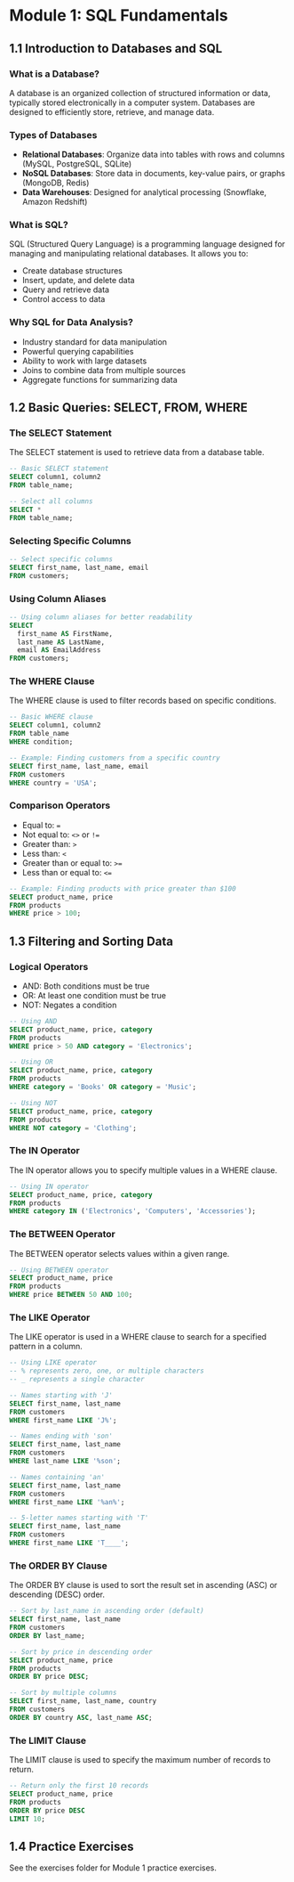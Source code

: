 # Module 1: SQL Fundamentals

## 1.1 Introduction to Databases and SQL

### What is a Database?
A database is an organized collection of structured information or data, typically stored electronically in a computer system. Databases are designed to efficiently store, retrieve, and manage data.

### Types of Databases
- **Relational Databases**: Organize data into tables with rows and columns (MySQL, PostgreSQL, SQLite)
- **NoSQL Databases**: Store data in documents, key-value pairs, or graphs (MongoDB, Redis)
- **Data Warehouses**: Designed for analytical processing (Snowflake, Amazon Redshift)

### What is SQL?
SQL (Structured Query Language) is a programming language designed for managing and manipulating relational databases. It allows you to:
- Create database structures
- Insert, update, and delete data
- Query and retrieve data
- Control access to data

### Why SQL for Data Analysis?
- Industry standard for data manipulation
- Powerful querying capabilities
- Ability to work with large datasets
- Joins to combine data from multiple sources
- Aggregate functions for summarizing data

## 1.2 Basic Queries: SELECT, FROM, WHERE

### The SELECT Statement
The SELECT statement is used to retrieve data from a database table.

```sql
-- Basic SELECT statement
SELECT column1, column2
FROM table_name;

-- Select all columns
SELECT *
FROM table_name;
```

### Selecting Specific Columns
```sql
-- Select specific columns
SELECT first_name, last_name, email
FROM customers;
```

### Using Column Aliases
```sql
-- Using column aliases for better readability
SELECT
  first_name AS FirstName,
  last_name AS LastName,
  email AS EmailAddress
FROM customers;
```

### The WHERE Clause
The WHERE clause is used to filter records based on specific conditions.

```sql
-- Basic WHERE clause
SELECT column1, column2
FROM table_name
WHERE condition;

-- Example: Finding customers from a specific country
SELECT first_name, last_name, email
FROM customers
WHERE country = 'USA';
```

### Comparison Operators
- Equal to: `=`
- Not equal to: `<>` or `!=`
- Greater than: `>`
- Less than: `<`
- Greater than or equal to: `>=`
- Less than or equal to: `<=`

```sql
-- Example: Finding products with price greater than $100
SELECT product_name, price
FROM products
WHERE price > 100;
```

## 1.3 Filtering and Sorting Data

### Logical Operators
- AND: Both conditions must be true
- OR: At least one condition must be true
- NOT: Negates a condition

```sql
-- Using AND
SELECT product_name, price, category
FROM products
WHERE price > 50 AND category = 'Electronics';

-- Using OR
SELECT product_name, price, category
FROM products
WHERE category = 'Books' OR category = 'Music';

-- Using NOT
SELECT product_name, price, category
FROM products
WHERE NOT category = 'Clothing';
```

### The IN Operator
The IN operator allows you to specify multiple values in a WHERE clause.

```sql
-- Using IN operator
SELECT product_name, price, category
FROM products
WHERE category IN ('Electronics', 'Computers', 'Accessories');
```

### The BETWEEN Operator
The BETWEEN operator selects values within a given range.

```sql
-- Using BETWEEN operator
SELECT product_name, price
FROM products
WHERE price BETWEEN 50 AND 100;
```

### The LIKE Operator
The LIKE operator is used in a WHERE clause to search for a specified pattern in a column.

```sql
-- Using LIKE operator
-- % represents zero, one, or multiple characters
-- _ represents a single character

-- Names starting with 'J'
SELECT first_name, last_name
FROM customers
WHERE first_name LIKE 'J%';

-- Names ending with 'son'
SELECT first_name, last_name
FROM customers
WHERE last_name LIKE '%son';

-- Names containing 'an'
SELECT first_name, last_name
FROM customers
WHERE first_name LIKE '%an%';

-- 5-letter names starting with 'T'
SELECT first_name, last_name
FROM customers
WHERE first_name LIKE 'T____';
```

### The ORDER BY Clause
The ORDER BY clause is used to sort the result set in ascending (ASC) or descending (DESC) order.

```sql
-- Sort by last_name in ascending order (default)
SELECT first_name, last_name
FROM customers
ORDER BY last_name;

-- Sort by price in descending order
SELECT product_name, price
FROM products
ORDER BY price DESC;

-- Sort by multiple columns
SELECT first_name, last_name, country
FROM customers
ORDER BY country ASC, last_name ASC;
```

### The LIMIT Clause
The LIMIT clause is used to specify the maximum number of records to return.

```sql
-- Return only the first 10 records
SELECT product_name, price
FROM products
ORDER BY price DESC
LIMIT 10;
```

## 1.4 Practice Exercises

See the exercises folder for Module 1 practice exercises.